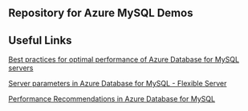 Repository for Azure MySQL Demos
--

Useful Links
---
[Best practices for optimal performance of Azure Database for MySQL servers](https://learn.microsoft.com/en-us/azure/mysql/single-server/concept-performance-best-practices)

[Server parameters in Azure Database for MySQL - Flexible Server](https://learn.microsoft.com/en-us/azure/mysql/flexible-server/concepts-server-parameters?source=recommendations)

[Performance Recommendations in Azure Database for MySQL](https://learn.microsoft.com/en-us/azure/mysql/single-server/concepts-performance-recommendations)
